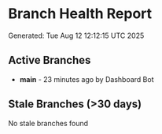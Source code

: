 # Branch Health Report
Generated: Tue Aug 12 12:12:15 UTC 2025

## Active Branches
- **main** - 23 minutes ago by Dashboard Bot

## Stale Branches (>30 days)
No stale branches found
